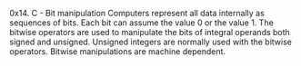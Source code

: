 0x14. C - Bit manipulation
Computers represent all data internally as sequences of
bits.
Each bit can assume the value 0 or the value 1.
The bitwise operators are used to manipulate the bits of
integral operands both signed and unsigned.
Unsigned integers are normally used with the bitwise
operators.
Bitwise manipulations are machine dependent.
